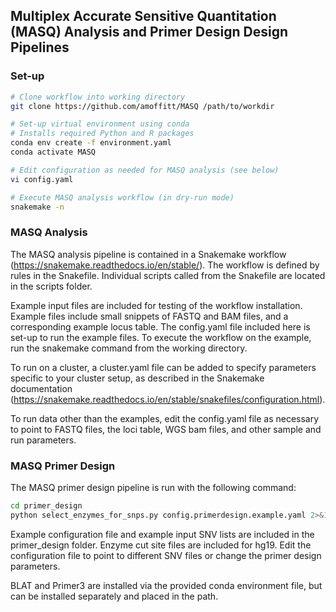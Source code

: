 ## Multiplex Accurate Sensitive Quantitation (MASQ) Analysis and Primer Design Design Pipelines


### Set-up
```bash
# Clone workflow into working directory
git clone https://github.com/amoffitt/MASQ /path/to/workdir

# Set-up virtual environment using conda
# Installs required Python and R packages
conda env create -f environment.yaml
conda activate MASQ

# Edit configuration as needed for MASQ analysis (see below)
vi config.yaml

# Execute MASQ analysis workflow (in dry-run mode)
snakemake -n
```

### MASQ Analysis
The MASQ analysis pipeline is contained in a Snakemake workflow (https://snakemake.readthedocs.io/en/stable/). The workflow is defined by rules in the Snakefile. Individual scripts called from the Snakefile are located in the scripts folder. 

Example input files are included for testing of the workflow installation. Example files include small snippets of FASTQ and BAM files, and a corresponding example locus table. The config.yaml file included here is set-up to run the example files. To execute the workflow on the example, run the snakemake command from the working directory. 

To run on a cluster, a cluster.yaml file can be added to specify parameters specific to your cluster setup, as described in the Snakemake documentation (https://snakemake.readthedocs.io/en/stable/snakefiles/configuration.html). 

To run data other than the examples, edit the config.yaml file as necessary to point to FASTQ files, the loci table, WGS bam files, and other sample and run parameters. 


### MASQ Primer Design
The MASQ primer design pipeline is run with the following command: 

```bash
cd primer_design
python select_enzymes_for_snps.py config.primerdesign.example.yaml 2>&1 | tee log.primerdesign.txt
```

Example configuration file and example input SNV lists are included in the primer\_design folder. Enzyme cut site files are included for hg19. Edit the configuration file to point to different SNV files or change the primer design parameters. 

BLAT and Primer3 are installed via the provided conda environment file, but can be installed separately and placed in the path. 
